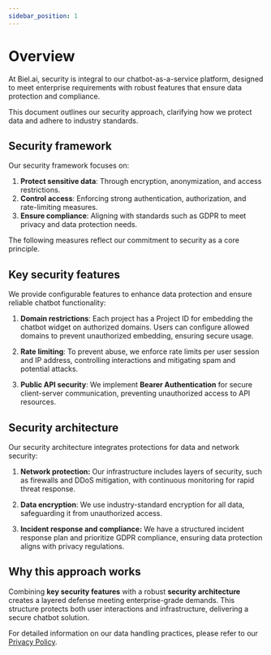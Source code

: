 ```yaml
---
sidebar_position: 1
---
```


# Overview

At Biel.ai, security is integral to our chatbot-as-a-service platform, designed to meet enterprise requirements with robust features that ensure data protection and compliance. 

This document outlines our security approach, clarifying how we protect data and adhere to industry standards. 

## Security framework

Our security framework focuses on:

1. **Protect sensitive data**: Through encryption, anonymization, and access restrictions.
2. **Control access**: Enforcing strong authentication, authorization, and rate-limiting measures.
3. **Ensure compliance**: Aligning with standards such as GDPR to meet privacy and data protection needs.

The following measures reflect our commitment to security as a core principle.

## Key security features

We provide configurable features to enhance data protection and ensure reliable chatbot functionality:

1. **Domain restrictions**: Each project has a Project ID for embedding the chatbot widget on authorized domains. Users can configure allowed domains to prevent unauthorized embedding, ensuring secure usage.

2. **Rate limiting**: To prevent abuse, we enforce rate limits per user session and IP address, controlling interactions and mitigating spam and potential attacks.

3. **Public API security**: We implement **Bearer Authentication** for secure client-server communication, preventing unauthorized access to API resources.

## Security architecture

Our security architecture integrates protections for data and network security:

1. **Network protection:** Our infrastructure includes layers of security, such as firewalls and DDoS mitigation, with continuous monitoring for rapid threat response.

2. **Data encryption**: We use industry-standard encryption for all data, safeguarding it from unauthorized access.

3. **Incident response and compliance:** We have a structured incident response plan and prioritize GDPR compliance, ensuring data protection aligns with privacy regulations.
## Why this approach works

Combining **key security features** with a robust **security architecture** creates a layered defense meeting enterprise-grade demands. This structure protects both user interactions and infrastructure, delivering a secure chatbot solution.

For detailed information on our data handling practices, please refer to our [Privacy Policy](https://biel.ai/privacy-policy).
